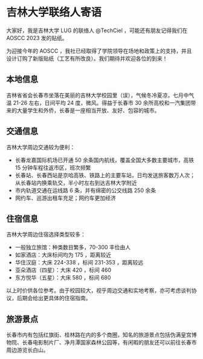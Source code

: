 吉林大学联络人寄语
====

大家好，我是吉林大学 LUG 的联络人 @TechCiel ，可能还有朋友记得我们在 AOSCC 2023 发的贴纸。

为迎接今年的 AOSCC ，我社已经取得了学院领导在场地和政策上的支持，并且设计订购了新版贴纸（工艺有所改良）。我们期待并欢迎各位的到来！

本地信息
----

吉林省省会长春市坐落在美丽的吉林大学校园里（误），气候冬冷夏凉，七月中气温 21-26 左右，日间平均 24 度，微风。得益于长春市 30 余所高校和一汽集团带来的大量学生和外侨，长春是一座相当开放、友好、包容的城市。

交通信息
----

吉林大学周边交通较为便利：

- 长春龙嘉国际机场已开通 50 余条国内航线，覆盖全国大多数主要城市，高铁 15 分钟车程往返市区，班次频繁
- 长春站、长春西站是京哈高铁、铁路上的主要车站，日均发送旅客数万人次；从长春站内换乘轨交，半小时左右到达吉林大学附近
- 市内轨道交通在运线路 6 条，并有绵密的公交线路 250 余条
- 网约车、巡游出租车充足；网约车更加经济

住宿信息
----

吉林大学周边住宿选择类型较多：

- 一般独立旅馆：种类数目繁多，70-300 丰俭由人
- 如家酒店：大床标间均为 175 ，距离较近
- 华住汉庭：大床 224-338 ，标间 231-353 ，距离较远
- 亚朵酒店（四星）：大床 420 ，标间 460
- 东方悦华（五星）：大床 580 ，标间 680

以上时价供各位参考。由于校园较大，视乎周边交通和实地考察，亦可考虑谈判协议，后期会给出更具体的住宿指南。

旅游景点
----

长春市内有包括红旗街、桂林路在内的多个商圈，知名的旅游景点包括伪满皇宫博物院、长春电影制片厂、净月潭国家森林公园等，有闲暇的朋友还可以前往长春市周边游览长白山。

